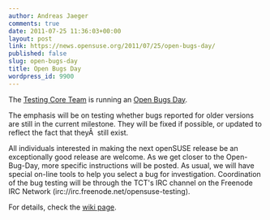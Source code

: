```yaml
---
author: Andreas Jaeger
comments: true
date: 2011-07-25 11:36:03+00:00
layout: post
link: https://news.opensuse.org/2011/07/25/open-bugs-day/
published: false
slug: open-bugs-day
title: Open Bugs Day
wordpress_id: 9900
---
```


The [Testing Core Team](http://en.opensuse.org/openSUSE:Testing_Core_team) is running an [Open Bugs Day](http://en.opensuse.org/openSUSE:Open-Bugs-Day).

The emphasis will be on testing whether bugs reported for older versions are still in the current milestone. They will be fixed if possible, or updated to reflect the fact that theyÂ  still exist.

All individuals interested in making the next openSUSE release be an exceptionally good release are welcome. As we get closer to the Open-Bug-Day, more specific instructions will be posted. As usual, we will have special on-line tools to help you select a bug for investigation. Coordination of the bug testing will be through the TCT's IRC channel on the Freenode IRC Network (irc://irc.freenode.net/opensuse-testing).

For details, check the [wiki page](http://en.opensuse.org/openSUSE:Open-Bugs-Day).
